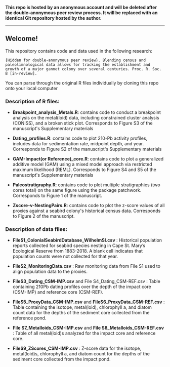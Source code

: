 **This repo is hosted by an anonymous account and will be deleted after the double-anonymous peer review process. It will be replaced with an identical Git repository hosted by the author.**

__________________


## Welcome!
This repository contains code and data used in the following research: 

`{Hidden for double-anonymous peer review}. Blending census and paleolimnological data allows for tracking the establishment and growth of a major gannet colony over several centuries. Proc. R. Soc. B [in-review].`


You can parse through the original R files individually by cloning this repo onto your local computer

### Description of R files:

- **Breakpoint_analysis_Metals.R**: contains code to conduct a breakpoint analysis on the metal(loid) data, including constrained cluster analysis (CONISS), and a broken stick plot. Corresponds to Figure S3 of the manuscript's Supplementary materials

- **Dating_profiles.R**: contains code to plot 210-Pb activity profiles, includes data for sedimentation rate, midpoint depth, and year. Corresponds to Figure S2 of the manuscript's Supplementary materials

- **GAM-Impact(or Reference)_core.R**: contains code to plot a generalized additive model (GAM) using a mixed model approach via restricted maximum likelihood (REML). Corresponds to Figure S4 and S5 of the manuscript's Supplementary materials

- **Paleostratigraphy.R**: contains code to plot multiple stratigraphies (two cores total) on the same figure using the package patchwork. Corresponds to Figure 1 of the manuscript.

- **Zscore-v-NestingPairs.R**: contains code to plot the z-score values of all proxies against a seabird colony's historical census data. Corresponds to Figure 2 of the manuscript.


### Description of data files:

* **FileS1_ColonialSeabirdDatabase_WilhelmSI.csv** : Historical population reports collected for seabird species nesting in Cape St. Mary’s Ecological Reserve from 1883-2018. A blank cell indicates that population counts were not collected for that year.

* **FileS2_MonitoringData.csv** : Raw monitoring data from File S1 used to align population data to the proxies.

* **FileS3_Dating_CSM-IMP.csv** and File S4_Dating_CSM-REF.csv : Table containing 210Pb dating profiles over the depth of the impact core (CSM-IMP) and reference core (CSM-REF).

* **FileS5_ProxyData_CSM-IMP.csv** and **FileS6_ProxyData_CSM-REF.csv** : Table containing the isotope, metal(loid), chlorophyll a, and diatom count data for the depths of the sediment core collected from the reference pond.

* **File S7_Metalloids_CSM-IMP.csv** and **File S8_Metalloids_CSM-REF.csv** : Table of all metal(loid)s analyzed for the impact core and reference core.

* **FileS9_ZScores_CSM-IMP.csv** : Z-score data for the isotope, metal(loid)s, chlorophyll a, and diatom count for the depths of the sediment core collected from the impact pond.
